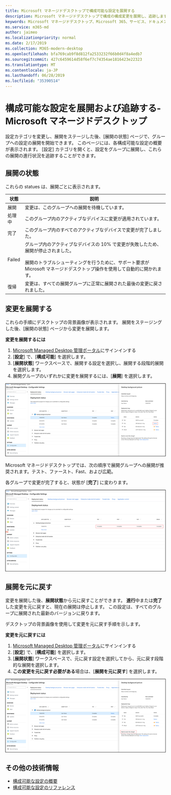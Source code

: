 ```yaml
---
title: Microsoft マネージドデスクトップで構成可能な設定を展開する
description: Microsoft マネージドデスクトップで構成の構成変更を展開し、追跡します。
keywords: Microsoft マネージドデスクトップ、Microsoft 365、サービス、ドキュメント、展開、段階的展開、構成可能な設定
ms.service: m365-md
author: jaimeo
ms.localizationpriority: normal
ms.date: 2/17/2019
ms.collection: M365-modern-desktop
ms.openlocfilehash: bfa769cab9f8d812fa2533232f66b0d4f8a4edb7
ms.sourcegitcommit: 427c6459614d58f6ef7c74354ae1816423e22323
ms.translationtype: MT
ms.contentlocale: ja-JP
ms.lasthandoff: 06/28/2019
ms.locfileid: "35390514"
---
```

# <a name="deploy-and-track-configurable-settings---microsoft-managed-desktop"></a>構成可能な設定を展開および追跡する-Microsoft マネージドデスクトップ

設定カテゴリを変更し、展開をステージした後、[展開の状態] ページで、グループへの設定の展開を開始できます。 このページには、各構成可能な設定の概要が表示されます。 [設定] カテゴリを開くと、設定をグループに展開し、これらの展開の進行状況を追跡することができます。

## <a name="deployment-statuses"></a>展開の状態 

これらの statues は、展開ごとに表示されます。

状態  | 説明 
--- | --- 
展開 | 変更は、このグループへの展開を待機しています。
処理中 | このグループ内のアクティブなデバイスに変更が適用されています。 
完了 | このグループ内のすべてのアクティブなデバイスで変更が完了しました。 
Failed | グループ内のアクティブなデバイスの 10% で変更が失敗したため、展開が停止されました。<br><br> 展開のトラブルシューティングを行うために、サポート要求が Microsoft マネージドデスクトップ操作を使用して自動的に開かれます。 
復帰 | 変更は、すべての展開グループに正常に展開された最後の変更に戻されました。

## <a name="deploy-changes"></a>変更を展開する

これらの手順にデスクトップの背景画像が表示されます。 展開をステージングした後、[展開の状態] ページから変更を展開します。 

**変更を展開するには**

1. [Microsoft Managed Desktop 管理ポータル](http://aka.ms/mwaasportal)にサインインする
2. [**設定**] で、[**構成可能**] を選択します。
3. [**展開状態**] ワークスペースで、展開する設定を選択し、展開する段階的展開を選択します。
4. 展開グループのいずれかに変更を展開するには、[**展開**] を選択します。

![構成可能な設定の展開状態の概要](images/deploy-cs-overview.png)

Microsoft マネージドデスクトップでは、次の順序で展開グループへの展開が推奨されます。テスト、ファースト、Fast、および広範。 

各グループで変更が完了すると、状態が [**完了**] に変わります。

![構成可能な設定の展開の完了](images/config-setting-complete.png)

## <a name="revert-deployment"></a>展開を元に戻す

変更を展開した後、**展開状態**から元に戻すことができます。 **進行**中または**完了**した変更を元に戻すと、現在の展開は停止します。 この設定は、すべてのグループに展開された最新のバージョンに戻ります。 

デスクトップの背景画像を使用して変更を元に戻す手順を示します。 

**変更を元に戻すには**
1. [Microsoft Managed Desktop 管理ポータル](http://aka.ms/mwaasportal)にサインインする
2. [**設定**] で、[**構成可能**] を選択します。
3. [**展開状態**] ワークスペースで、元に戻す設定を選択してから、元に戻す段階的な展開を選択します。
4. **この変更を元に戻す必要がある**場合は、[**展開を元に戻す**] を選択します。

![構成可能な設定の展開の復元](images/config-setting-revert.png) 

## <a name="additional-resources"></a>その他の技術情報
- [構成可能な設定の概要](config-setting-overview.md)
- [構成可能な設定のリファレンス](config-setting-ref.md) 
